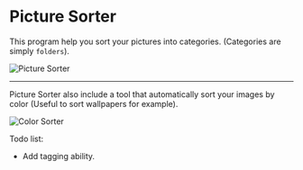 Picture Sorter
==============

This program help you sort your pictures into categories. (Categories are simply `folders`).

![Picture Sorter](https://raw.github.com/diantahoc/picture-sorter/master/misc/preview.jpg "Picture Sorter")


---------


Picture Sorter also include a tool that automatically sort your images by color (Useful to sort wallpapers for example).

![Color Sorter](https://raw.github.com/diantahoc/picture-sorter/master/misc/csorter.jpg "Color Sorter")


Todo list:
  - Add tagging ability.
